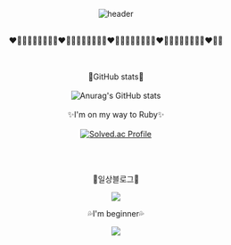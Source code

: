 <div align="center">
 
![header](https://capsule-render.vercel.app/api?&type=wave&color=auto&height=120&section=header&text=♡HELLO♥&fontColor=FFFFFF&fontSize=20)
</br></br>

❤️🧡💛💚💙💜🖤🤎🤍❤️🧡💛💚💙💜🖤🤎🤍❤️🧡💛💚💙💜🖤🤎🤍❤️🧡💛💚💙💜🖤🤎🤍❤️🧡💛

</br></br>
🌟GitHub stats🌟
</br></br>
![Anurag's GitHub stats](https://github-readme-stats.vercel.app/api?username=qlcskcode&show_icons=true&theme=default)
</br></br>
✨I'm on my way to Ruby✨
</br></br>
[![Solved.ac Profile](http://mazassumnida.wtf/api/v2/generate_badge?boj=qlcskcode)](https://solved.ac/qlcskcode)

</br></br>


🍒일상블로그🍒
</br>

<a href="https://blog.naver.com/qlcskcode" target="_blank"><img src="https://img.shields.io/badge/일상-색코드?style=flat-square&logo=Naver&logoColor=white"/></a>


💦I'm beginner💦

<img src="https://img.shields.io/badge/studying-배경색?style=social&logo=Python&logoColor=blue"/></a>
</div>
